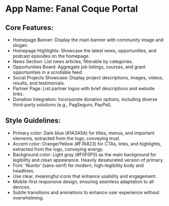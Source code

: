 # **App Name**: Fanal Coque Portal

## Core Features:

- Homepage Banner: Display the main banner with community image and slogan.
- Homepage Highlights: Showcase the latest news, opportunities, and podcast episodes on the homepage.
- News Section: List news articles, filterable by categories.
- Opportunities Board: Aggregate job listings, courses, and grant opportunities in a scrollable feed.
- Social Projects Showcase: Display project descriptions, images, videos, results, and testimonials.
- Partner Page: List partner logos with brief descriptions and website links.
- Donation Integration: Incorporate donation options, including diverse third-party solutions (e.g., PagSeguro, PayPal).

## Style Guidelines:

- Primary color: Dark blue (#1A3A5A) for titles, menus, and important elements, extracted from the logo, conveying trust.
- Accent color: Orange/Yellow (#F7A823) for CTAs, links, and highlights, extracted from the logo, conveying energy.
- Background color: Light gray (#F0F0F0) as the main background for legibility and clean appearance. Heavily desaturated version of primary.
- Font: 'Nunito' (sans-serif) for modern, high-legibility body and headlines.
- Use clear, meaningful icons that enhance usability and engagement.
- Mobile-first responsive design, ensuring seamless adaptation to all devices.
- Subtle transitions and animations to enhance user experience without overwhelming.